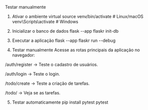 Testar manualmente
1. Ativar o ambiente virtual
source venv/bin/activate  # Linux/macOS
venv\Scripts\activate  # Windows

2. Inicializar o banco de dados
flask --app flaskr init-db

3. Executar a aplicação
flask --app flaskr run --debug

4. Testar manualmente
Acesse as rotas principais da aplicação no navegador:

/auth/register → Teste o cadastro de usuários.

/auth/login → Teste o login.

/todo/create → Teste a criação de tarefas.

/todo/ → Veja se as tarefas.

5. Testar automaticamente
pip install pytest
pytest
